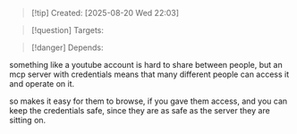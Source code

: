 
>[!tip] Created: [2025-08-20 Wed 22:03]

>[!question] Targets: 

>[!danger] Depends: 

something like a youtube account is hard to share between people, but an mcp server with credentials means that many different people can access it and operate on it.

so makes it easy for them to browse, if you gave them access, and you can keep the credentials safe, since they are as safe as the server they are sitting on.